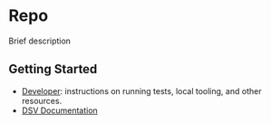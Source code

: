 # Repo

Brief description

## Getting Started

- [Developer](DEVELOPER.md): instructions on running tests, local tooling, and other resources.
- [DSV Documentation](https://docs.delinea.com/dsv/current?ref=githubrepo)
